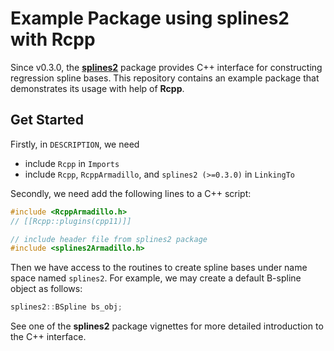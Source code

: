 Example Package using splines2 with Rcpp
================

Since v0.3.0, the **[splines2][splines2-github]** package provides C++ interface
for constructing regression spline bases.  This repository contains an example
package that demonstrates its usage with help of **Rcpp**.

## Get Started

Firstly, in `DESCRIPTION`, we need

- include `Rcpp` in `Imports`
- include `Rcpp`, `RcppArmadillo`, and `splines2 (>=0.3.0)` in `LinkingTo`

Secondly, we need add the following lines to a C++ script:

```C++
#include <RcppArmadillo.h>
// [[Rcpp::plugins(cpp11)]]

// include header file from splines2 package
#include <splines2Armadillo.h>
```

Then we have access to the routines to create spline bases under name space
named `splines2`.  For example, we may create a default B-spline object as
follows:

```C++
splines2::BSpline bs_obj;
```

See one of the **splines2** package vignettes for more detailed introduction to
the C++ interface.


[splines2-github]: https://github.com/wenjie2wang/splines2
